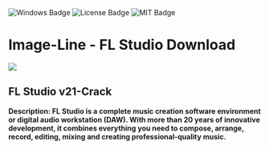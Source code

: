 <div id="badges">
  <img src="https://img.shields.io/badge/Windows-blue?logo=Windows&logoColor=white&style=for-the-badge" alt="Windows Badge"/>
  <img src="https://img.shields.io/badge/License-dark?logo=License&logoColor=white&style=for-the-badge" alt="License Badge"/>
  <img src="https://img.shields.io/badge/MIT-grey?logo=MIT&logoColor=white&style=for-the-badge" alt="MIT Badge"/>
</div>
<h1>Image-Line - FL Studio Download</h1>
<p><img src="https://repository-images.githubusercontent.com/590048350/47120d02-f44f-4e91-bf58-65b7934bccb9"/></p>
<h2>FL Studio v21-Crack</h2>
<p><strong>Description:
FL Studio is a complete music creation software environment or digital audio workstation (DAW).
With more than 20 years of innovative development, it combines everything you need to compose, arrange, record,
editing, mixing and creating professional-quality music.</p>
</ol>
